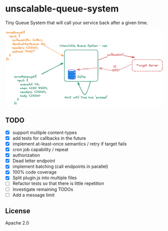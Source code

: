 # unscalable-queue-system

Tiny Queue System that will call your service back
after a given time.

![Architecture](./architecture.png)

## TODO

* [x] support multiple content-types
* [x] add tests for callbacks in the future
* [x] implement at-least-once semantics / retry if target fails
* [x] cron job capability / repeat
* [x] authorization
* [x] Dead letter endpoint
* [x] implement batching (call endpoints in parallel)
* [x] 100% code coverage
* [x] Split plugin.js into multiple files
* [ ] Refactor tests so that there is little repetition
* [ ] Investigate remaining TODOs
* [ ] Add a message limit

## License

Apache 2.0
